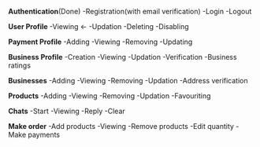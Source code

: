 **Authentication**(Done)
-Registration(with email verification)
-Login
-Logout

**User Profile**
-Viewing <-
-Updation
-Deleting
-Disabling

**Payment Profile**
-Adding
-Viewing 
-Removing
-Updating

**Business Profile**
-Creation
-Viewing
-Updation
-Verification
-Business ratings

**Businesses**
-Adding
-Viewing
-Removing
-Updation
-Address verification

**Products**
-Adding
-Viewing
-Removing
-Updation
-Favouriting

**Chats**
-Start
-Viewing
-Reply
-Clear

**Make order**
-Add products
-Viewing
-Remove products
-Edit quantity
-Make payments
